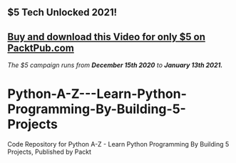 ## $5 Tech Unlocked 2021!
[Buy and download this Video for only $5 on PacktPub.com](https://www.packtpub.com/product/python-a-z-learn-python-programming-by-building-5-projects-video/9781839212956)
-----
*The $5 campaign         runs from __December 15th 2020__ to __January 13th 2021.__*

# Python-A-Z---Learn-Python-Programming-By-Building-5-Projects
Code Repository for Python A-Z - Learn Python Programming By Building 5 Projects, Published by Packt
